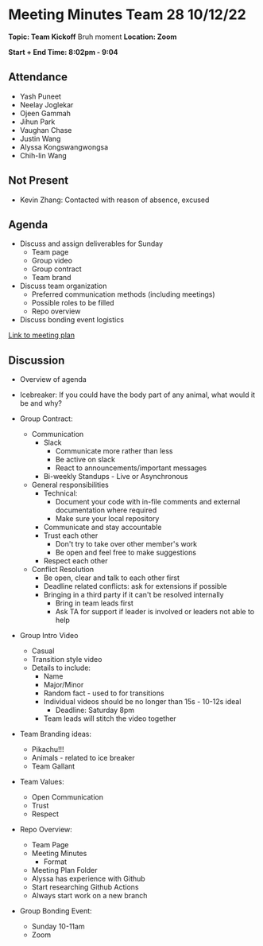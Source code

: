 # Meeting Minutes Team 28 10/12/22

**Topic: Team Kickoff**
Bruh moment
**Location: Zoom**

**Start + End Time: 8:02pm - 9:04**

## Attendance
- Yash Puneet
- Neelay Joglekar
- Ojeen Gammah
- Jihun Park
- Vaughan Chase
- Justin Wang
- Alyssa Kongswangwongsa
- Chih-lin Wang

## Not Present
- Kevin Zhang: Contacted with reason of absence, excused

## Agenda

- Discuss and assign deliverables for Sunday 
  - Team page
  - Group video
  - Group contract
  - Team brand
- Discuss team organization
  - Preferred communication methods (including meetings)
  - Possible roles to be filled
  - Repo overview
- Discuss bonding event logistics

[Link to meeting plan](meeting_plans/101222_meeting_plan.md)

## Discussion

- Overview of agenda

- Icebreaker: If you could have the body part of any animal, what would it be and why?

- Group Contract:
  
  - Communication
    - Slack 
      - Communicate more rather than less
      - Be active on slack
      - React to announcements/important messages
    - Bi-weekly Standups - Live or Asynchronous
  - General responsibilities
    - Technical:
      - Document your code with in-file comments and external documentation where required
      - Make sure your local repository  
    - Communicate and stay accountable
    - Trust each other
      - Don't try to take over other member's work
      - Be open and feel free to make suggestions
    - Respect each other
  - Conflict Resolution
    - Be open, clear and talk to each other first
    - Deadline related conflicts: ask for extensions if possible
    - Bringing in a third party if it can't be resolved internally
      - Bring in team leads first 
      - Ask TA for support if leader is involved or leaders not able to help

- Group Intro Video
  - Casual
  - Transition style video
  - Details to include:
    - Name
    - Major/Minor
    - Random fact - used to for transitions
    - Individual videos should be no longer than 15s - 10-12s ideal
      - Deadline: Saturday 8pm
    - Team leads will stitch the video together

- Team Branding ideas:
  - Pikachu!!!
  - Animals - related to ice breaker
  - Team Gallant

- Team Values:
  - Open Communication
  - Trust
  - Respect

- Repo Overview:
  - Team Page
  - Meeting Minutes
    - Format
  - Meeting Plan Folder
  - Alyssa has experience with Github
  - Start researching Github Actions
  - Always start work on a new branch

- Group Bonding Event:
  - Sunday 10-11am
  - Zoom
